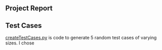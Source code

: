 ## Project Report


## Test Cases

[createTestCases.py](createTestCases.py) is code to generate 5 random test cases of varying sizes. I chose 
